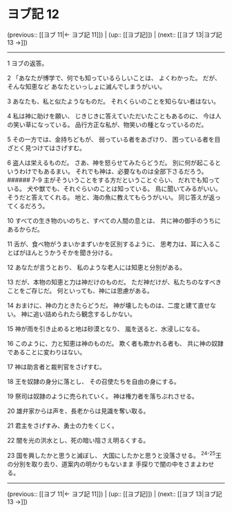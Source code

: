 # ヨブ記 12

(previous:: [[ヨブ 11|← ヨブ記 11]]) | (up:: [[ヨブ記]]) | (next:: [[ヨブ 13|ヨブ記 13 →]])

***


1 ヨブの返答。 

2 「あなたが博学で、何でも知っているらしいことは、 よくわかった。 だが、そんな知恵など あなたといっしょに滅んでしまうがいい。 

3 あなたも、私と似たようなものだ。 それくらいのことを知らない者はない。 

4 私は神に助けを願い、 じきじきに答えていただいたこともあるのに、 今は人の笑い草になっている。 品行方正な私が、物笑いの種となっているのだ。 

5 その一方では、金持ちどもが、 弱っている者をあざけり、 困っている者を目ざとく見つけてはさげすむ。 

6 盗人は栄えるものだ。 さあ、神を怒らせてみたらどうだ。 別に何が起こるというわけでもあるまい。 それでも神は、必要なものは全部下さるだろう。 ###### 7-9 主がそういうことをする方だということぐらい、 だれでも知っている。 犬や獣でも、それぐらいのことは知っている。 鳥に聞いてみるがいい。そうだと答えてくれる。 地と、海の魚に教えてもらうがいい。 同じ答えが返ってくるだろう。 

10 すべての生き物のいのちと、すべての人間の息とは、 共に神の御手のうちにあるからだ。 

11 舌が、食べ物がうまいかまずいかを区別するように、 思考力は、耳に入ることばがほんとうかうそかを聞き分ける。 

12 あなたが言うとおり、 私のような老人には知恵と分別がある。 

13 だが、本物の知恵と力は神だけのものだ。 ただ神だけが、私たちのなすべきことをご存じだ。 何といっても、神には思慮がある。 

14 おまけに、神の力ときたらどうだ。 神が壊したものは、二度と建て直せない。 神に追い詰められたら観念するしかない。 

15 神が雨を引き止めると地は砂漠となり、 嵐を送ると、水浸しになる。 

16 このように、力と知恵は神のものだ。 欺く者も欺かれる者も、 共に神の奴隷であることに変わりはない。 

17 神は助言者と裁判官をさげすむ。 

18 王を奴隷の身分に落とし、 その召使たちを自由の身にする。 

19 祭司は奴隷のように売られていく。 神は権力者を落ちぶれさせる。 

20 雄弁家からは声を、長老からは見識を奪い取る。 

21 君主をさげすみ、勇士の力をくじく。 

22 闇を光の洪水とし、死の暗い陰さえ明るくする。 

23 国を興したかと思うと滅ぼし、 大国にしたかと思うと没落させる。 <sup class="versenum">24-25</sup>王の分別を取り去り、道案内の明かりもないまま 手探りで闇の中をさまよわせる。

***

(previous:: [[ヨブ 11|← ヨブ記 11]]) | (up:: [[ヨブ記]]) | (next:: [[ヨブ 13|ヨブ記 13 →]])
